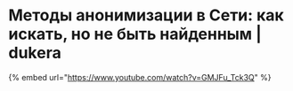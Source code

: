 # Методы анонимизации в Сети: как искать, но не быть найденным | dukera

{% embed url="https://www.youtube.com/watch?v=GMJFu_Tck3Q" %}
